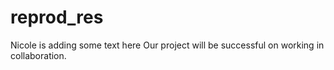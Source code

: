 # reprod_res

Nicole is adding some text here
Our project will be successful on working in collaboration.